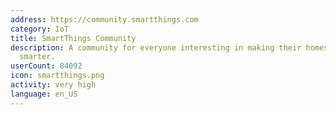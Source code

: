 ```yaml
---
address: https://community.smartthings.com
category: IoT
title: SmartThings Community
description: A community for everyone interesting in making their homes and lives
  smarter.
userCount: 84092
icon: smartthings.png
activity: very high
language: en_US
---
```

